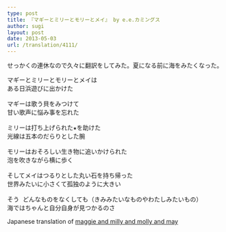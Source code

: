 ```yaml
---
type: post
title: 『マギーとミリーとモリーとメイ』 by e.e.カミングス
author: sugi
layout: post
date: 2013-05-03
url: /translation/4111/
---
```

せっかくの連休なので久々に翻訳をしてみた。夏になる前に海をみたくなった。

<pre>マギーとミリーとモリーとメイは
ある日浜遊びに出かけた

マギーは歌う貝をみつけて
甘い歌声に悩み事を忘れた

ミリーは打ち上げられた★を助けた
光線は五本のだらりとした腕

モリーはおそろしい生き物に追いかけられた
泡を吹きながら横に歩く

そしてメイはつるりとした丸い石を持ち帰った
世界みたいに小さくて孤独のように大きい

そう どんなものをなくしても（きみみたいなものやわたしみたいもの）
海ではちゃんと自分自身が見つかるのさ
</pre>

Japanese translation of <a href="http://www.poets.org/viewmedia.php/prmMID/15406" onclick="_gaq.push(['_trackEvent', 'outbound-article', 'http://www.poets.org/viewmedia.php/prmMID/15406', 'maggie and milly and molly and may']);" >maggie and milly and molly and may</a>